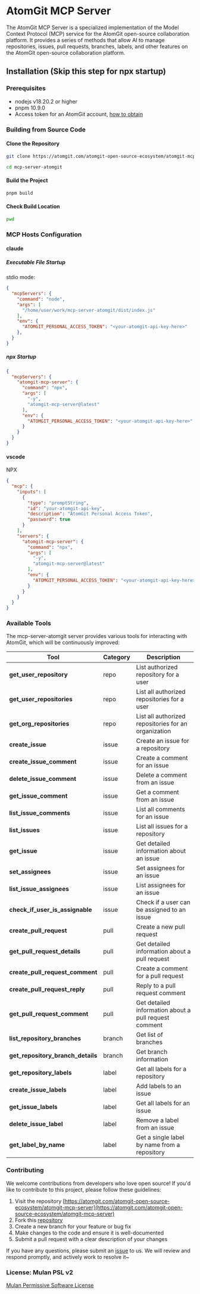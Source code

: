 # AtomGit MCP Server

The AtomGit MCP Server is a specialized implementation of the Model Context Protocol (MCP) service for the AtomGit open-source collaboration platform. It provides a series of methods that allow AI to manage repositories, issues, pull requests, branches, labels, and other features on the AtomGit open-source collaboration platform.

## Installation (Skip this step for npx startup)

### Prerequisites
- nodejs v18.20.2 or higher
- pnpm 10.9.0
- Access token for an AtomGit account, [how to obtain](https://docs.atomgit.com/user/pats)

### Building from Source Code

#### Clone the Repository
```bash
git clone https://atomgit.com/atomgit-open-source-ecosystem/atomgit-mcp-server.git

cd mcp-server-atomgit
```

#### Build the Project
```bash
pnpm build
```

#### Check Build Location
```bash
pwd
```

### MCP Hosts Configuration

#### claude 
##### Executable File Startup
stdio mode:
```json
{
  "mcpServers": {
    "command": "node",
    "args": [
      "/home/user/work/mcp-server-atomgit/dist/index.js"
    ],
    "env": {
      "ATOMGIT_PERSONAL_ACCESS_TOKEN": "<your-atomgit-api-key-here>"
    },
  }
}
```

##### npx Startup
```json
{
  "mcpServers": {
    "atomgit-mcp-server": {
      "command": "npx",
      "args": [
        "-y",
        "atomgit-mcp-server@latest"
      ],
      "env": {
        "ATOMGIT_PERSONAL_ACCESS_TOKEN": "<your-atomgit-api-key-here>"
      }
    }
  }
}
```
#### vscode

NPX
```json
{
  "mcp": {
    "inputs": [
      {
        "type": "promptString",
        "id": "your-atomgit-api-key",
        "description": "AtomGit Personal Access Token",
        "password": true
      }
    ],
    "servers": {
      "atomgit-mcp-server": {
        "command": "npx",
        "args": [
          "-y",
          "atomgit-mcp-server@latest"
        ],
        "env": {
          "ATOMGIT_PERSONAL_ACCESS_TOKEN": "<your-atomgit-api-key-here>"
        }
      }
    }
  }
}
```

### Available Tools

The mcp-server-atomgit server provides various tools for interacting with AtomGit, which will be continuously improved:

| Tool                         | Category    | Description                                     |
|-----------------------------|-------------|-------------------------------------------------|
| **get_user_repository**     | repo        | List authorized repository for a user           |
| **get_user_repositories**   | repo        | List all authorized repositories for a user     |
| **get_org_repositories**    | repo        | List all authorized repositories for an organization |
| **create_issue**            | issue       | Create an issue for a repository                |
| **create_issue_comment**    | issue       | Create a comment for an issue                   |
| **delete_issue_comment**    | issue       | Delete a comment from an issue                  |
| **get_issue_comment**       | issue       | Get a comment from an issue                     |
| **list_issue_comments**     | issue       | List all comments for an issue                  |
| **list_issues**             | issue       | List all issues for a repository                |
| **get_issue**               | issue       | Get detailed information about an issue         |
| **set_assignees**           | issue       | Set assignees for an issue                      |
| **list_issue_assignees**    | issue       | List assignees for an issue                     |
| **check_if_user_is_assignable** | issue   | Check if a user can be assigned to an issue     |
| **create_pull_request**         | pull    | Create a new pull request                       |
| **get_pull_request_details**    | pull    | Get detailed information about a pull request   |
| **create_pull_request_comment** | pull    | Create a comment for a pull request             |
| **create_pull_request_reply**   | pull    | Reply to a pull request comment                 |
| **get_pull_request_comment**    | pull    | Get detailed information about a pull request comment |
| **list_repository_branches**    | branch  | Get list of branches                           |
| **get_repository_branch_details** | branch | Get branch information                         |
| **get_repository_labels**         | label  | Get all labels for a repository                |
| **create_issue_labels**           | label  | Add labels to an issue                         |
| **get_issue_labels**              | label  | Get all labels for an issue                    |
| **delete_issue_label**            | label  | Remove a label from an issue                   |
| **get_label_by_name**             | label  | Get a single label by name from a repository   |

### Contributing

We welcome contributions from developers who love open source! If you'd like to contribute to this project, please follow these guidelines:

1. Visit the repository [https://atomgit.com/atomgit-open-source-ecosystem/atomgit-mcp-server](https://atomgit.com/atomgit-open-source-ecosystem/atomgit-mcp-server)
2. Fork this [repository](https://atomgit.com/atomgit-open-source-ecosystem/atomgit-mcp-server)
3. Create a new branch for your feature or bug fix
4. Make changes to the code and ensure it is well-documented
5. Submit a pull request with a clear description of your changes

If you have any questions, please submit an [issue](https://atomgit.com/atomgit-open-source-ecosystem/atomgit-mcp-server/issues) to us. We will review and respond promptly, and actively work to resolve it~

### License: Mulan PSL v2
[Mulan Permissive Software License](./license)
